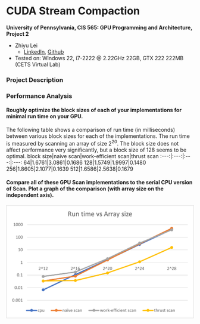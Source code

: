 CUDA Stream Compaction
======================

**University of Pennsylvania, CIS 565: GPU Programming and Architecture, Project 2**

* Zhiyu Lei
  * [LinkedIn](https://www.linkedin.com/in/zhiyu-lei/), [Github](https://github.com/Zhiyu-Lei)
* Tested on: Windows 22, i7-2222 @ 2.22GHz 22GB, GTX 222 222MB (CETS Virtual Lab)

### Project Description

### Performance Analysis
#### Roughly optimize the block sizes of each of your implementations for minimal run time on your GPU.
The following table shows a comparison of run time (in milliseconds) between various block sizes for each of the implementations. The run time is measured by scanning an array of size $2^{20}$. The block size does not affect performance very significantly, but a block size of 128 seems to be optimal.
block size|naive scan|work-efficient scan|thrust scan
:---:|:---:|:---:|:---:
64|1.6761|3.0861|0.1686
128|1.5749|1.9997|0.1480
256|1.8605|2.1077|0.1639
512|1.6586|2.5638|0.1679

#### Compare all of these GPU Scan implementations to the serial CPU version of Scan. Plot a graph of the comparison (with array size on the independent axis).
![](img/README/time-size.png)